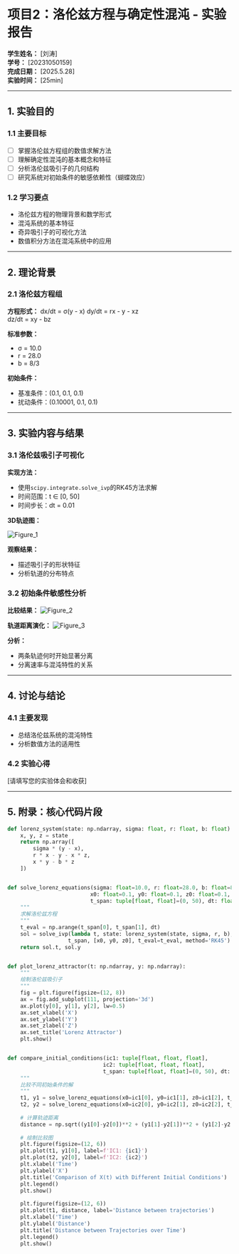 # 项目2：洛伦兹方程与确定性混沌 - 实验报告

**学生姓名：** [刘涛]  
**学号：** [20231050159]  
**完成日期：** [2025.5.28]  
**实验时间：** [25min]

---

## 1. 实验目的

### 1.1 主要目标
- [ ] 掌握洛伦兹方程组的数值求解方法
- [ ] 理解确定性混沌的基本概念和特征
- [ ] 分析洛伦兹吸引子的几何结构
- [ ] 研究系统对初始条件的敏感依赖性（蝴蝶效应）

### 1.2 学习要点
- 洛伦兹方程的物理背景和数学形式
- 混沌系统的基本特征
- 奇异吸引子的可视化方法
- 数值积分方法在混沌系统中的应用

---

## 2. 理论背景

### 2.1 洛伦兹方程组

**方程形式：**
dx/dt = σ(y - x)
dy/dt = rx - y - xz  
dz/dt = xy - bz


**标准参数：**
- σ = 10.0
- r = 28.0
- b = 8/3

**初始条件：**
- 基准条件：(0.1, 0.1, 0.1)
- 扰动条件：(0.10001, 0.1, 0.1)

---

## 3. 实验内容与结果

### 3.1 洛伦兹吸引子可视化

**实现方法：**
- 使用`scipy.integrate.solve_ivp`的RK45方法求解
- 时间范围：t ∈ [0, 50]
- 时间步长：dt = 0.01

**3D轨迹图：**

![Figure_1](https://github.com/user-attachments/assets/4b648b8c-3781-4e8f-8fc5-1dc9386d53d2)

**观察结果：**
- 描述吸引子的形状特征
- 分析轨道的分布特点

### 3.2 初始条件敏感性分析

**比较结果：**
![Figure_2](https://github.com/user-attachments/assets/30fb8e78-e7ba-4ec9-a1b2-ddb5ca71afc3)


**轨道距离演化：**
![Figure_3](https://github.com/user-attachments/assets/a9468613-3450-4bb2-8480-86b7f9750145)


**分析：**
- 两条轨迹何时开始显著分离
- 分离速率与混沌特性的关系

---

## 4. 讨论与结论

### 4.1 主要发现
- 总结洛伦兹系统的混沌特性
- 分析数值方法的适用性

### 4.2 实验心得
[请填写您的实验体会和收获]

---

## 5. 附录：核心代码片段

```python
def lorenz_system(state: np.ndarray, sigma: float, r: float, b: float) -> np.ndarray:
    x, y, z = state
    return np.array([
        sigma * (y - x),
        r * x - y - x * z,
        x * y - b * z
    ])


def solve_lorenz_equations(sigma: float=10.0, r: float=28.0, b: float=8/3,
                          x0: float=0.1, y0: float=0.1, z0: float=0.1,
                          t_span: tuple[float, float]=(0, 50), dt: float=0.01):
    """
    求解洛伦兹方程
    """
    t_eval = np.arange(t_span[0], t_span[1], dt)
    sol = solve_ivp(lambda t, state: lorenz_system(state, sigma, r, b), 
                   t_span, [x0, y0, z0], t_eval=t_eval, method='RK45')
    return sol.t, sol.y


def plot_lorenz_attractor(t: np.ndarray, y: np.ndarray):
    """
    绘制洛伦兹吸引子
    """
    fig = plt.figure(figsize=(12, 8))
    ax = fig.add_subplot(111, projection='3d')
    ax.plot(y[0], y[1], y[2], lw=0.5)
    ax.set_xlabel('X')
    ax.set_ylabel('Y')
    ax.set_zlabel('Z')
    ax.set_title('Lorenz Attractor')
    plt.show()


def compare_initial_conditions(ic1: tuple[float, float, float], 
                              ic2: tuple[float, float, float], 
                              t_span: tuple[float, float]=(0, 50), dt: float=0.01):
    """
    比较不同初始条件的解
    """
    t1, y1 = solve_lorenz_equations(x0=ic1[0], y0=ic1[1], z0=ic1[2], t_span=t_span, dt=dt)
    t2, y2 = solve_lorenz_equations(x0=ic2[0], y0=ic2[1], z0=ic2[2], t_span=t_span, dt=dt)
    
    # 计算轨迹距离
    distance = np.sqrt((y1[0]-y2[0])**2 + (y1[1]-y2[1])**2 + (y1[2]-y2[2])**2)
    
    # 绘制比较图
    plt.figure(figsize=(12, 6))
    plt.plot(t1, y1[0], label=f'IC1: {ic1}')
    plt.plot(t2, y2[0], label=f'IC2: {ic2}')
    plt.xlabel('Time')
    plt.ylabel('X')
    plt.title('Comparison of X(t) with Different Initial Conditions')
    plt.legend()
    plt.show()
    
    plt.figure(figsize=(12, 6))
    plt.plot(t1, distance, label='Distance between trajectories')
    plt.xlabel('Time')
    plt.ylabel('Distance')
    plt.title('Distance between Trajectories over Time')
    plt.legend()
    plt.show()
```

